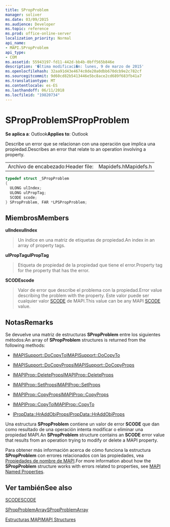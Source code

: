 ```yaml
---
title: SPropProblem
manager: soliver
ms.date: 03/09/2015
ms.audience: Developer
ms.topic: reference
ms.prod: office-online-server
localization_priority: Normal
api_name:
- MAPI.SPropProblem
api_type:
- COM
ms.assetid: 55943197-fd11-442d-bb4b-0bff565b846e
description: '�ltima modificaci�n: lunes, 9 de marzo de 2015'
ms.openlocfilehash: 32aa91d43e4674c0de20a0dbb670dcb9e2c782cf
ms.sourcegitcommit: 9d60cd82b5413446e5bc8ace2cd689f683fb41a7
ms.translationtype: MT
ms.contentlocale: es-ES
ms.lasthandoff: 06/11/2018
ms.locfileid: "19820734"
---
```

# <a name="spropproblem"></a><span data-ttu-id="1dd46-103">SPropProblem</span><span class="sxs-lookup"><span data-stu-id="1dd46-103">SPropProblem</span></span>

  
  
<span data-ttu-id="1dd46-104">**Se aplica a**: Outlook</span><span class="sxs-lookup"><span data-stu-id="1dd46-104">**Applies to**: Outlook</span></span> 
  
<span data-ttu-id="1dd46-105">Describe un error que se relacionan con una operación que implica una propiedad.</span><span class="sxs-lookup"><span data-stu-id="1dd46-105">Describes an error that relate to an operation involving a property.</span></span>
  
|||
|:-----|:-----|
|<span data-ttu-id="1dd46-106">Archivo de encabezado:</span><span class="sxs-lookup"><span data-stu-id="1dd46-106">Header file:</span></span>  <br/> |<span data-ttu-id="1dd46-107">Mapidefs.h</span><span class="sxs-lookup"><span data-stu-id="1dd46-107">Mapidefs.h</span></span>  <br/> |
   
```cpp
typedef struct _SPropProblem
{
  ULONG ulIndex;
  ULONG ulPropTag;
  SCODE scode;
} SPropProblem, FAR *LPSPropProblem;

```

## <a name="members"></a><span data-ttu-id="1dd46-108">Miembros</span><span class="sxs-lookup"><span data-stu-id="1dd46-108">Members</span></span>

 <span data-ttu-id="1dd46-109">**ulIndex**</span><span class="sxs-lookup"><span data-stu-id="1dd46-109">**ulIndex**</span></span>
  
> <span data-ttu-id="1dd46-110">Un índice en una matriz de etiquetas de propiedad.</span><span class="sxs-lookup"><span data-stu-id="1dd46-110">An index in an array of property tags.</span></span>
    
 <span data-ttu-id="1dd46-111">**ulPropTag**</span><span class="sxs-lookup"><span data-stu-id="1dd46-111">**ulPropTag**</span></span>
  
> <span data-ttu-id="1dd46-112">Etiqueta de propiedad de la propiedad que tiene el error.</span><span class="sxs-lookup"><span data-stu-id="1dd46-112">Property tag for the property that has the error.</span></span>
    
 <span data-ttu-id="1dd46-113">**SCODE**</span><span class="sxs-lookup"><span data-stu-id="1dd46-113">**scode**</span></span>
  
> <span data-ttu-id="1dd46-114">Valor de error que describe el problema con la propiedad.</span><span class="sxs-lookup"><span data-stu-id="1dd46-114">Error value describing the problem with the property.</span></span> <span data-ttu-id="1dd46-115">Este valor puede ser cualquier valor [SCODE](scode.md) de MAPI.</span><span class="sxs-lookup"><span data-stu-id="1dd46-115">This value can be any MAPI [SCODE](scode.md) value.</span></span> 
    
## <a name="remarks"></a><span data-ttu-id="1dd46-116">Notas</span><span class="sxs-lookup"><span data-stu-id="1dd46-116">Remarks</span></span>

<span data-ttu-id="1dd46-117">Se devuelve una matriz de estructuras **SPropProblem** entre los siguientes métodos:</span><span class="sxs-lookup"><span data-stu-id="1dd46-117">An array of **SPropProblem** structures is returned from the following methods:</span></span> 
  
- [<span data-ttu-id="1dd46-118">IMAPISupport::DoCopyTo</span><span class="sxs-lookup"><span data-stu-id="1dd46-118">IMAPISupport::DoCopyTo</span></span>](imapisupport-docopyto.md)
    
- [<span data-ttu-id="1dd46-119">IMAPISupport::DoCopyProps</span><span class="sxs-lookup"><span data-stu-id="1dd46-119">IMAPISupport::DoCopyProps</span></span>](imapisupport-docopyprops.md)
    
- [<span data-ttu-id="1dd46-120">IMAPIProp::DeleteProps</span><span class="sxs-lookup"><span data-stu-id="1dd46-120">IMAPIProp::DeleteProps</span></span>](imapiprop-deleteprops.md)
    
- [<span data-ttu-id="1dd46-121">IMAPIProp::SetProps</span><span class="sxs-lookup"><span data-stu-id="1dd46-121">IMAPIProp::SetProps</span></span>](imapiprop-setprops.md)
    
- [<span data-ttu-id="1dd46-122">IMAPIProp::CopyProps</span><span class="sxs-lookup"><span data-stu-id="1dd46-122">IMAPIProp::CopyProps</span></span>](imapiprop-copyprops.md)
    
- [<span data-ttu-id="1dd46-123">IMAPIProp::CopyTo</span><span class="sxs-lookup"><span data-stu-id="1dd46-123">IMAPIProp::CopyTo</span></span>](imapiprop-copyto.md)
    
- [<span data-ttu-id="1dd46-124">IPropData::HrAddObjProps</span><span class="sxs-lookup"><span data-stu-id="1dd46-124">IPropData::HrAddObjProps</span></span>](ipropdata-hraddobjprops.md)
    
<span data-ttu-id="1dd46-125">Una estructura **SPropProblem** contiene un valor de error **SCODE** que dan como resultado de una operación intenta modificar o eliminar una propiedad MAPI.</span><span class="sxs-lookup"><span data-stu-id="1dd46-125">An **SPropProblem** structure contains an **SCODE** error value that results from an operation trying to modify or delete a MAPI property.</span></span> 
  
<span data-ttu-id="1dd46-126">Para obtener más información acerca de cómo funciona la estructura **SPropProblem** con errores relacionados con las propiedades, vea [Propiedades de nombre de MAPI](mapi-named-properties.md).</span><span class="sxs-lookup"><span data-stu-id="1dd46-126">For more information about how the **SPropProblem** structure works with errors related to properties, see [MAPI Named Properties](mapi-named-properties.md).</span></span> 
  
## <a name="see-also"></a><span data-ttu-id="1dd46-127">Ver también</span><span class="sxs-lookup"><span data-stu-id="1dd46-127">See also</span></span>



[<span data-ttu-id="1dd46-128">SCODE</span><span class="sxs-lookup"><span data-stu-id="1dd46-128">SCODE</span></span>](scode.md)
  
[<span data-ttu-id="1dd46-129">SPropProblemArray</span><span class="sxs-lookup"><span data-stu-id="1dd46-129">SPropProblemArray</span></span>](spropproblemarray.md)


[<span data-ttu-id="1dd46-130">Estructuras MAPI</span><span class="sxs-lookup"><span data-stu-id="1dd46-130">MAPI Structures</span></span>](mapi-structures.md)

